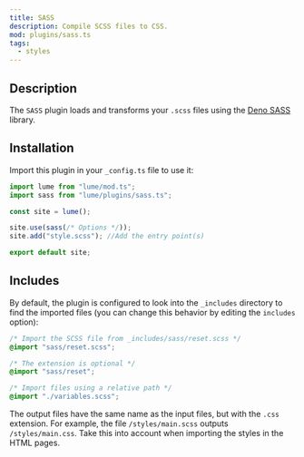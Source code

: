```yaml
---
title: SASS
description: Compile SCSS files to CSS.
mod: plugins/sass.ts
tags:
  - styles
---
```


## Description

The `SASS` plugin loads and transforms your `.scss` files using the
[Deno SASS](https://github.com/binyamin/deno-sass) library.

## Installation

Import this plugin in your `_config.ts` file to use it:

```js
import lume from "lume/mod.ts";
import sass from "lume/plugins/sass.ts";

const site = lume();

site.use(sass(/* Options */));
site.add("style.scss"); //Add the entry point(s)

export default site;
```

## Includes

By default, the plugin is configured to look into the `_includes` directory to
find the imported files (you can change this behavior by editing the `includes`
option):

```css
/* Import the SCSS file from _includes/sass/reset.scss */
@import "sass/reset.scss";

/* The extension is optional */
@import "sass/reset";

/* Import files using a relative path */
@import "./variables.scss";
```

The output files have the same name as the input files, but with the `.css`
extension. For example, the file `/styles/main.scss` outputs `/styles/main.css`.
Take this into account when importing the styles in the HTML pages.
